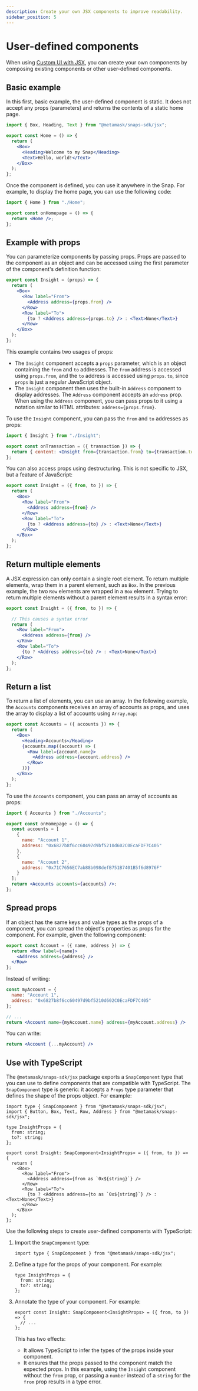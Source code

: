 ```yaml
---
description: Create your own JSX components to improve readability.
sidebar_position: 5
---
```


# User-defined components

When using [Custom UI with JSX](with-jsx.md), you can create your own components by composing
existing components or other user-defined components.

## Basic example

In this first, basic example, the user-defined component is static.
It does not accept any props (parameters) and returns the contents of a static home page.

```jsx title="Home.jsx"
import { Box, Heading, Text } from "@metamask/snaps-sdk/jsx";

export const Home = () => {
  return (
    <Box>
      <Heading>Welcome to my Snap</Heading>
      <Text>Hello, world!</Text>
    </Box>
  );
};
```

Once the component is defined, you can use it anywhere in the Snap.
For example, to display the home page, you can use the following code:

```jsx title="index.jsx"
import { Home } from "./Home";

export const onHomepage = () => {
  return <Home />;
};
```

## Example with props

You can parameterize components by passing props.
Props are passed to the component as an object and can be accessed using the first parameter of the
component's definition function:

```jsx title="Insight.jsx"
export const Insight = (props) => {
  return (
    <Box>
      <Row label="From">
        <Address address={props.from} />
      </Row>
      <Row label="To">
        {to ? <Address address={props.to} /> : <Text>None</Text>}
      </Row>
    </Box>
  );
};
```

This example contains two usages of props:

- The `Insight` component accepts a `props` parameter, which is an object containing the `from` and
  `to` addresses.
  The `from` address is accessed using `props.from`, and the `to` address is accessed using
  `props.to`, since `props` is just a regular JavaScript object.
- The `Insight` component then uses the built-in `Address` component to display addresses.
  The `Address` component accepts an `address` prop.
  When using the `Address` component, you can pass props to it using a notation similar to HTML
  attributes: `address={props.from}`.

To use the `Insight` component, you can pass the `from` and `to` addresses as props:

```jsx title="index.jsx"
import { Insight } from "./Insight";

export const onTransaction = ({ transaction }) => {
  return { content: <Insight from={transaction.from} to={transaction.to} /> };
};
```

You can also access props using destructuring.
This is not specific to JSX, but a feature of JavaScript:

```jsx title="Insight.jsx"
export const Insight = ({ from, to }) => {
  return (
    <Box>
      <Row label="From">
        <Address address={from} />
      </Row>
      <Row label="To">
        {to ? <Address address={to} /> : <Text>None</Text>}
      </Row>
    </Box>
  );
};
```

## Return multiple elements

A JSX expression can only contain a single root element.
To return multiple elements, wrap them in a parent element, such as `Box`.
In the previous example, the two `Row` elements are wrapped in a `Box` element.
Trying to return multiple elements without a parent element results in a syntax error:

```jsx title="WRONG-Insight.jsx"
export const Insight = ({ from, to }) => {

  // This causes a syntax error
  return (
    <Row label="From">
      <Address address={from} />
    </Row>
    <Row label="To">
      {to ? <Address address={to} /> : <Text>None</Text>}
    </Row>
  );
};
```

## Return a list

To return a list of elements, you can use an array.
In the following example, the `Accounts` components receives an array of accounts as props, and uses
the array to display a list of accounts using `Array.map`:

```jsx title="Accounts.jsx"
export const Accounts = ({ accounts }) => {
  return (
    <Box>
      <Heading>Accounts</Heading>
      {accounts.map((account) => (
        <Row label={account.name}>
          <Address address={account.address} />
        </Row>
      ))}
    </Box>
  );
};
```

To use the `Accounts` component, you can pass an array of accounts as props:

```jsx title="index.jsx"
import { Accounts } from "./Accounts";

export const onHomepage = () => {
  const accounts = [
    {
      name: "Account 1",
      address: "0x6827b8f6cc60497d9bf5210d602C0EcaFDF7C405"
    },
    {
      name: "Account 2",
      address: "0x71C7656EC7ab88b098defB751B7401B5f6d8976F"
    }
  ];
  return <Accounts accounts={accounts} />;
};
```

## Spread props

If an object has the same keys and value types as the props of a component, you can spread the
object's properties as props for the component.
For example, given the following component:

```jsx title="Account.jsx"
export const Account = ({ name, address }) => {
  return <Row label={name}>
    <Address address={address} />
  </Row>
};
```

Instead of writing:

```jsx title="index.jsx"
const myAccount = {
  name: "Account 1",
  address: "0x6827b8f6cc60497d9bf5210d602C0EcaFDF7C405"
};

// ...
return <Account name={myAccount.name} address={myAccount.address} />
```

You can write:

```jsx
return <Account {...myAccount} />
```

## Use with TypeScript

The `@metamask/snaps-sdk/jsx` package exports a `SnapComponent` type that you can use to define
components that are compatible with TypeScript.
The `SnapComponent` type is generic: it accepts a `Props` type parameter that defines the shape of
the props object.
For example:

```tsx title="Insight.tsx"
import type { SnapComponent } from "@metamask/snaps-sdk/jsx";
import { Button, Box, Text, Row, Address } from "@metamask/snaps-sdk/jsx";

type InsightProps = {
  from: string;
  to?: string;
};

export const Insight: SnapComponent<InsightProps> = ({ from, to }) => {
  return (
    <Box>
      <Row label="From">
        <Address address={from as `0x${string}`} />
      </Row>
      <Row label="To">
        {to ? <Address address={to as `0x${string}`} /> : <Text>None</Text>}
      </Row>
    </Box>
  );
};
```

Use the following steps to create user-defined components with TypeScript:

1. Import the `SnapComponent` type:

   ```tsx
   import type { SnapComponent } from "@metamask/snaps-sdk/jsx";
   ```

2. Define a type for the props of your component.
   For example:

   ```tsx
   type InsightProps = {
     from: string;
     to?: string;
   };
   ```

3. Annotate the type of your component.
   For example:

   ```tsx
   export const Insight: SnapComponent<InsightProps> = ({ from, to }) => {
     // ...
   };
   ```

   This has two effects:
   
   - It allows TypeScript to infer the types of the props inside your component.
   - It ensures that the props passed to the component match the expected props.
     In this example, using the `Insight` component without the `from` prop, or passing a `number`
     instead of a `string` for the `from` prop results in a type error.
